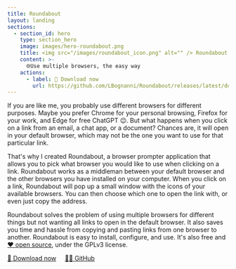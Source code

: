 ```yaml
---
title: Roundabout
layout: landing
sections:
  - section_id: hero
    type: section_hero
    image: images/hero-roundabout.png
    title: <img src="/images/roundabout_icon.png" alt="" /> Roundabout
    content: >-
      🌐Use multiple browsers, the easy way
    actions:
      - label: 🔽 Download now
        url: https://github.com/LBognanni/Roundabout/releases/latest/download/roundabout-setup.exe
---
```


If you are like me, you probably use different browsers for different purposes. Maybe you prefer Chrome for your personal browsing, Firefox for your work, and Edge for free ChatGPT 😉. But what happens when you click on a link from an email, a chat app, or a document? Chances are, it will open in your default browser, which may not be the one you want to use for that particular link.


That's why I created Roundabout, a browser prompter application that allows you to pick what browser you would like to use when clicking on a link. Roundabout works as a middleman between your default browser and the other browsers you have installed on your computer. When you click on a link, Roundabout will pop up a small window with the icons of your available browsers. You can then choose which one to open the link with, or even just copy the address.


Roundabout solves the problem of using multiple browsers for different things but not wanting all links to open in the default browser. It also saves you time and hassle from copying and pasting links from one browser to another. Roundabout is easy to install, configure, and use. It's also free and [❤ open source](https://github.com/LBognanni/Roundabout/), under the GPLv3 license.

<a class="button secondary" href="https://github.com/LBognanni/Roundabout/releases/latest/download/roundabout-setup.exe">🔽 Download now</a> 
&nbsp;&nbsp;&nbsp;
<a class="button secondary" href="https://github.com/LBognanni/Roundabout/">👨‍💻 GitHub</a>